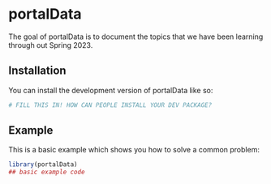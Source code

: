 
# portalData

<!-- badges: start -->
<!-- badges: end -->

The goal of portalData is to document the topics that we have been learning through out Spring 2023.

## Installation

You can install the development version of portalData like so:

``` r
# FILL THIS IN! HOW CAN PEOPLE INSTALL YOUR DEV PACKAGE?
```

## Example

This is a basic example which shows you how to solve a common problem:

``` r
library(portalData)
## basic example code
```

